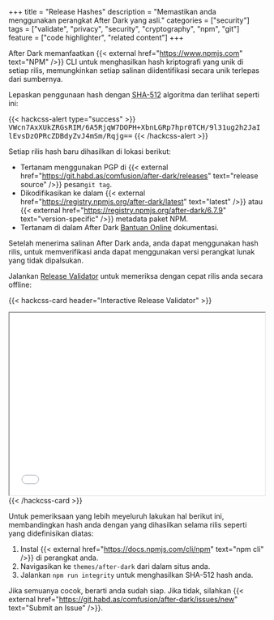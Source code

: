+++
title = "Release Hashes"
description = "Memastikan anda menggunakan perangkat After Dark yang asli."
categories = ["security"]
tags = ["validate", "privacy", "security", "cryptography", "npm", "git"]
feature = ["code highlighter", "related content"]
+++

After Dark memanfaatkan {{< external href="https://www.npmjs.com" text="NPM" />}} CLI untuk menghasilkan hash kriptografi yang unik di setiap rilis, memungkinkan setiap salinan diidentifikasi secara unik terlepas dari sumbernya.
 
Lepaskan penggunaan hash dengan <abbr title="Secure Hashing Algorithm">SHA-512</abbr> algoritma dan terlihat seperti ini:

{{< hackcss-alert type="success" >}}
<samp>VWcn7AxXUkZRGsRIM/6A5RjqW7DOPH+XbnLGRp7hpr0TCH/9l31ug2h2JaIlEvsDzOPRcZDBdyZvJ4mSm/Rqjg==</samp>
{{< /hackcss-alert >}}


Setiap rilis hash baru dihasilkan di lokasi berikut:

- Tertanam menggunakan PGP di {{< external href="https://git.habd.as/comfusion/after-dark/releases" text="release source" />}} pesan`git tag`.
- Dikodifikasikan ke dalam {{< external href="https://registry.npmjs.org/after-dark/latest" text="latest" />}} atau {{< external href="https://registry.npmjs.org/after-dark/6.7.9" text="version-specific" />}} metadata paket NPM.
- Tertanam di dalam After Dark [Bantuan Online](../online-help) dokumentasi.

Setelah menerima salinan After Dark anda, anda dapat menggunakan hash rilis, untuk memverifikasi anda dapat menggunakan versi perangkat lunak yang tidak dipalsukan.

Jalankan [Release Validator](/validate) untuk memeriksa dengan cepat rilis anda secara offline:

{{< hackcss-card header="Interactive Release Validator" >}}
<iframe title="Validate Release" scrolling="no" width="100%" height="360" src="/validate"></iframe>
{{< /hackcss-card >}}

Untuk pemeriksaan yang lebih meyeluruh lakukan hal berikut ini, membandingkan hash anda dengan yang dihasilkan selama rilis seperti yang didefinisikan diatas:

1. Instal {{< external href="https://docs.npmjs.com/cli/npm" text="npm cli" />}} di perangkat anda.
2. Navigasikan ke `themes/after-dark` dari dalam situs anda.
3. Jalankan `npm run integrity` untuk menghasilkan SHA-512 hash anda.

Jika semuanya cocok, berarti anda sudah siap. Jika tidak, silahkan {{< external href="https://git.habd.as/comfusion/after-dark/issues/new" text="Submit an Issue" />}}.
